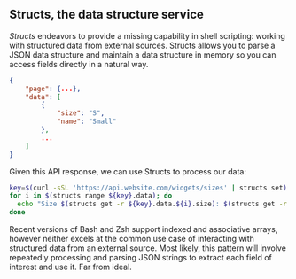 ## Structs, the data structure service
_Structs_ endeavors to provide a missing capability in shell scripting: working with structured data from external sources. Structs allows you to parse a JSON data structure and maintain a data structure in memory so you can access fields directly in a natural way.

```json
{
    "page": {...},
    "data": [
        {
            "size": "S",
            "name": "Small"
        },
        ...
    ]
}
```

Given this API response, we can use Structs to process our data: 

```sh
key=$(curl -sSL 'https://api.website.com/widgets/sizes' | structs set)
for i in $(structs range ${key}.data); do
  echo "Size $(structs get -r ${key}.data.${i}.size): $(structs get -r ${key}.data.${i}.name)"
done
```

Recent versions of Bash and Zsh support indexed and associative arrays, however neither excels at the common use case of interacting with structured data from an external source. Most likely, this pattern will involve repeatedly processing and parsing JSON strings to extract each field of interest and use it. Far from ideal.

